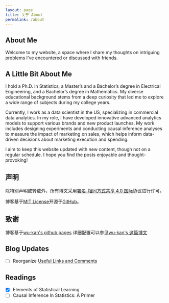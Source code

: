 ```yaml
---
layout: page
title: 关于 About
permalink: /about
---
```

## About Me

Welcome to my website, a space where I share my thoughts on intriguing problems I've encountered or discussed with friends.

## A Little Bit About Me

I hold a Ph.D. in Statistics, a Master’s and a Bachelor’s degree in Electrical Engineering, and a Bachelor’s degree in Mathematics. My diverse educational background stems from a deep curiosity that led me to explore a wide range of subjects during my college years.

Currently, I work as a data scientist in the US, specializing in commercial data analytics. In my role, I have developed innovative advanced analytics models to support various brands and new product launches. My work includes designing experiments and conducting causal inference analyses to measure the impact of marketing on sales, which helps inform data-driven decisions about marketing execution and spending. 

I aim to keep this website updated with new content, though not on a regular schedule. I hope you find the posts enjoyable and thought-provoking!

## 声明

除特别声明或转载外，所有博文采用[署名-相同方式共享 4.0 国际](https://creativecommons.org/licenses/by-sa/4.0/deed.zh)协议进行许可。

博客基于[MIT License](https://github.com/yuanhang0/yuanhang0.github.io/blob/master/LICENSE)开源于[GitHub](https://github.com/yuanhang0/yuanhang0.github.io)。

## 致谢

博客基于[wu-kan's github pages](https://github.com/wu-kan/wu-kan.github.io) 详细配置可以参见[wu-kan's 这篇博文](https://wu-kan.github.io/posts/博客搭建/基于Jekyll搭建个人博客)

## Blog Updates
- [ ] Reorganize [Useful Links and Comments](/comments)

## Readings
- [x] Elements of Statistical Learning
- [ ] Causal Inference In Statistics: A Primer
